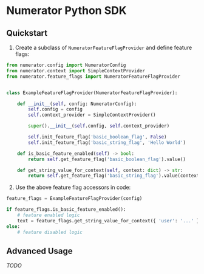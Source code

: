 # Numerator Python SDK

## Quickstart

1. Create a subclass of `NumeratorFeatureFlagProvider` and define feature flags:

```python
from numerator.config import NumeratorConfig
from numerator.context import SimpleContextProvider
from numerator.feature_flags import NumeratorFeatureFlagProvider


class ExampleFeatureFlagProvider(NumeratorFeatureFlagProvider):

    def __init__(self, config: NumeratorConfig):
        self.config = config
        self.context_provider = SimpleContextProvider()

        super().__init__(self.config, self.context_provider)

        self.init_feature_flag('basic_boolean_flag', False)
        self.init_feature_flag('basic_string_flag', 'Hello World')

    def is_basic_feature_enabled(self) -> bool:
        return self.get_feature_flag('basic_boolean_flag').value()

    def get_string_value_for_context(self, context: dict) -> str:
        return self.get_feature_flag('basic_string_flag').value(context)
```

2. Use the above feature flag accessors in code:

```python
feature_flags = ExampleFeatureFlagProvider(config)

if feature_flags.is_basic_feature_enabled():
    # feature enabled logic
    text = feature_flags.get_string_value_for_context({ 'user': '...' })
else:
    # feature disabled logic
```

## Advanced Usage

*TODO*
